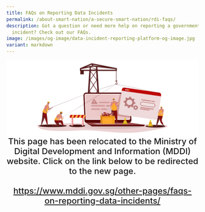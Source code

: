 ```yaml
---
title: FAQs on Reporting Data Incidents
permalink: /about-smart-nation/a-secure-smart-nation/rdi-faqs/
description: Got a question or need more help on reporting a government data
  incident? Check out our FAQs.
image: /images/og-image/data-incident-reporting-platform-og-image.jpg
variant: markdown
---
```

<div style="width:100%;display:flex;justify-content:center;"><img src="/images/page-redirect.jpg"></div>
	
<div style="width:100%;text-align:center; font-size:22px; font-weight: 500;">This page has been relocated to the Ministry of Digital Development and Information (MDDI) website. Click on the link below to be redirected to the new page.<br><br><a href="https://www.mddi.gov.sg/other-pages/faqs-on-reporting-data-incidents/">https://www.mddi.gov.sg/other-pages/faqs-on-reporting-data-incidents/</a></div>